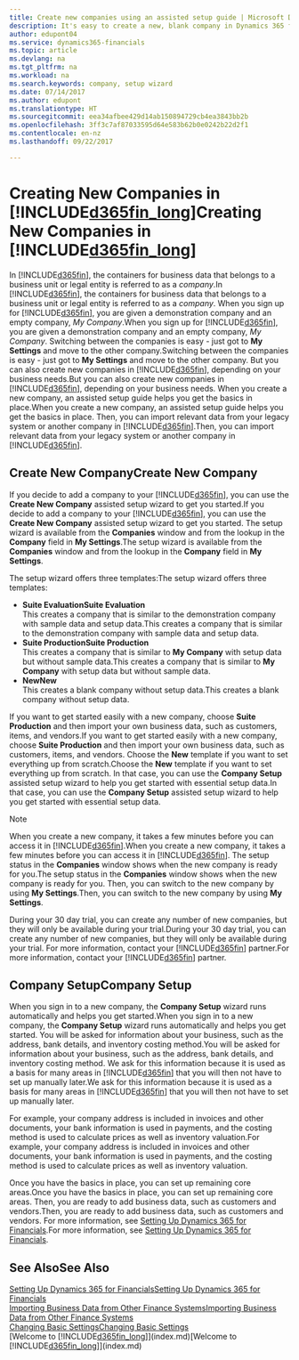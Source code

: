 ```yaml
---
title: Create new companies using an assisted setup guide | Microsoft Docs
description: It's easy to create a new, blank company in Dynamics 365 for Financials. An assisted setup guide helps you through the steps, and you can import your existing business data.
author: edupont04
ms.service: dynamics365-financials
ms.topic: article
ms.devlang: na
ms.tgt_pltfrm: na
ms.workload: na
ms.search.keywords: company, setup wizard
ms.date: 07/14/2017
ms.author: edupont
ms.translationtype: HT
ms.sourcegitcommit: eea34afbee429d14ab150894729cb4ea3843bb2b
ms.openlocfilehash: 3ff3c7af87033595d64e583b62b0e0242b22d2f1
ms.contentlocale: en-nz
ms.lasthandoff: 09/22/2017

---
```

# <a name="creating-new-companies-in-included365finlongincludesd365finlongmdmd"></a><span data-ttu-id="d4432-104">Creating New Companies in [!INCLUDE[d365fin_long](includes/d365fin_long_md.md)]</span><span class="sxs-lookup"><span data-stu-id="d4432-104">Creating New Companies in [!INCLUDE[d365fin_long](includes/d365fin_long_md.md)]</span></span>
<span data-ttu-id="d4432-105">In [!INCLUDE[d365fin](includes/d365fin_md.md)], the containers for business data that belongs to a business unit or legal entity is referred to as a *company*.</span><span class="sxs-lookup"><span data-stu-id="d4432-105">In [!INCLUDE[d365fin](includes/d365fin_md.md)], the containers for business data that belongs to a business unit or legal entity is referred to as a *company*.</span></span> <span data-ttu-id="d4432-106">When you sign up for [!INCLUDE[d365fin](includes/d365fin_md.md)], you are given a demonstration company and an empty company, *My Company*.</span><span class="sxs-lookup"><span data-stu-id="d4432-106">When you sign up for [!INCLUDE[d365fin](includes/d365fin_md.md)], you are given a demonstration company and an empty company, *My Company*.</span></span> <span data-ttu-id="d4432-107">Switching between the companies is easy - just got to **My Settings** and move to the other company.</span><span class="sxs-lookup"><span data-stu-id="d4432-107">Switching between the companies is easy - just got to **My Settings** and move to the other company.</span></span> <span data-ttu-id="d4432-108">But you can also create new companies in [!INCLUDE[d365fin](includes/d365fin_md.md)], depending on your business needs.</span><span class="sxs-lookup"><span data-stu-id="d4432-108">But you can also create new companies in [!INCLUDE[d365fin](includes/d365fin_md.md)], depending on your business needs.</span></span> <span data-ttu-id="d4432-109">When you create a new company, an assisted setup guide helps you get the basics in place.</span><span class="sxs-lookup"><span data-stu-id="d4432-109">When you create a new company, an assisted setup guide helps you get the basics in place.</span></span> <span data-ttu-id="d4432-110">Then, you can import relevant data from your legacy system or another company in [!INCLUDE[d365fin](includes/d365fin_md.md)].</span><span class="sxs-lookup"><span data-stu-id="d4432-110">Then, you can import relevant data from your legacy system or another company in [!INCLUDE[d365fin](includes/d365fin_md.md)].</span></span>  

## <a name="create-new-company"></a><span data-ttu-id="d4432-111">Create New Company</span><span class="sxs-lookup"><span data-stu-id="d4432-111">Create New Company</span></span>
<span data-ttu-id="d4432-112">If you decide to add a company to your [!INCLUDE[d365fin](includes/d365fin_md.md)], you can use the **Create New Company** assisted setup wizard to get you started.</span><span class="sxs-lookup"><span data-stu-id="d4432-112">If you decide to add a company to your [!INCLUDE[d365fin](includes/d365fin_md.md)], you can use the **Create New Company** assisted setup wizard to get you started.</span></span> <span data-ttu-id="d4432-113">The setup wizard is available from the **Companies** window and from the lookup in the **Company** field in **My Settings**.</span><span class="sxs-lookup"><span data-stu-id="d4432-113">The setup wizard is available from the **Companies** window and from the lookup in the **Company** field in **My Settings**.</span></span>  

<span data-ttu-id="d4432-114">The setup wizard offers three templates:</span><span class="sxs-lookup"><span data-stu-id="d4432-114">The setup wizard offers three templates:</span></span>

-   <span data-ttu-id="d4432-115">**Suite Evaluation**</span><span class="sxs-lookup"><span data-stu-id="d4432-115">**Suite Evaluation**</span></span>  
    <span data-ttu-id="d4432-116">This creates a company that is similar to the demonstration company with sample data and setup data.</span><span class="sxs-lookup"><span data-stu-id="d4432-116">This creates a company that is similar to the demonstration company with sample data and setup data.</span></span>  
-   <span data-ttu-id="d4432-117">**Suite Production**</span><span class="sxs-lookup"><span data-stu-id="d4432-117">**Suite Production**</span></span>  
    <span data-ttu-id="d4432-118">This creates a company that is similar to **My Company** with setup data but without sample data.</span><span class="sxs-lookup"><span data-stu-id="d4432-118">This creates a company that is similar to **My Company** with setup data but without sample data.</span></span>  
-   <span data-ttu-id="d4432-119">**New**</span><span class="sxs-lookup"><span data-stu-id="d4432-119">**New**</span></span>  
    <span data-ttu-id="d4432-120">This creates a blank company without setup data.</span><span class="sxs-lookup"><span data-stu-id="d4432-120">This creates a blank company without setup data.</span></span>  

<span data-ttu-id="d4432-121">If you want to get started easily with a new company, choose **Suite Production** and then import your own business data, such as customers, items, and vendors.</span><span class="sxs-lookup"><span data-stu-id="d4432-121">If you want to get started easily with a new company, choose **Suite Production** and then import your own business data, such as customers, items, and vendors.</span></span> <span data-ttu-id="d4432-122">Choose the **New** template if you want to set everything up from scratch.</span><span class="sxs-lookup"><span data-stu-id="d4432-122">Choose the **New** template if you want to set everything up from scratch.</span></span> <span data-ttu-id="d4432-123">In that case, you can use the **Company Setup** assisted setup wizard to help you get started with essential setup data.</span><span class="sxs-lookup"><span data-stu-id="d4432-123">In that case, you can use the **Company Setup** assisted setup wizard to help you get started with essential setup data.</span></span>  

> [!NOTE]  
>   <span data-ttu-id="d4432-124">When you create a new company, it takes a few minutes before you can access it in [!INCLUDE[d365fin](includes/d365fin_md.md)].</span><span class="sxs-lookup"><span data-stu-id="d4432-124">When you create a new company, it takes a few minutes before you can access it in [!INCLUDE[d365fin](includes/d365fin_md.md)].</span></span> <span data-ttu-id="d4432-125">The setup status in the **Companies** window shows when the new company is ready for you.</span><span class="sxs-lookup"><span data-stu-id="d4432-125">The setup status in the **Companies** window shows when the new company is ready for you.</span></span> <span data-ttu-id="d4432-126">Then, you can switch to the new company by using **My Settings**.</span><span class="sxs-lookup"><span data-stu-id="d4432-126">Then, you can switch to the new company by using **My Settings**.</span></span>  

<span data-ttu-id="d4432-127">During your 30 day trial, you can create any number of new companies, but they will only be available during your trial.</span><span class="sxs-lookup"><span data-stu-id="d4432-127">During your 30 day trial, you can create any number of new companies, but they will only be available during your trial.</span></span> <span data-ttu-id="d4432-128">For more information, contact your [!INCLUDE[d365fin](includes/d365fin_md.md)] partner.</span><span class="sxs-lookup"><span data-stu-id="d4432-128">For more information, contact your [!INCLUDE[d365fin](includes/d365fin_md.md)] partner.</span></span>  

## <a name="company-setup"></a><span data-ttu-id="d4432-129">Company Setup</span><span class="sxs-lookup"><span data-stu-id="d4432-129">Company Setup</span></span>
<span data-ttu-id="d4432-130">When you sign in to a new company, the **Company Setup** wizard runs automatically and helps you get started.</span><span class="sxs-lookup"><span data-stu-id="d4432-130">When you sign in to a new company, the **Company Setup** wizard runs automatically and helps you get started.</span></span> <span data-ttu-id="d4432-131">You will be asked for information about your business, such as the address, bank details, and inventory costing method.</span><span class="sxs-lookup"><span data-stu-id="d4432-131">You will be asked for information about your business, such as the address, bank details, and inventory costing method.</span></span> <span data-ttu-id="d4432-132">We ask for this information because it is used as a basis for many areas in [!INCLUDE[d365fin](includes/d365fin_md.md)] that you will then not have to set up manually later.</span><span class="sxs-lookup"><span data-stu-id="d4432-132">We ask for this information because it is used as a basis for many areas in [!INCLUDE[d365fin](includes/d365fin_md.md)] that you will then not have to set up manually later.</span></span>  

<span data-ttu-id="d4432-133">For example, your company address is included in invoices and other documents, your bank information is used in payments, and the costing method is used to calculate prices as well as inventory valuation.</span><span class="sxs-lookup"><span data-stu-id="d4432-133">For example, your company address is included in invoices and other documents, your bank information is used in payments, and the costing method is used to calculate prices as well as inventory valuation.</span></span>  

<span data-ttu-id="d4432-134">Once you have the basics in place, you can set up remaining core areas.</span><span class="sxs-lookup"><span data-stu-id="d4432-134">Once you have the basics in place, you can set up remaining core areas.</span></span> <span data-ttu-id="d4432-135">Then, you are ready to add business data, such as customers and vendors.</span><span class="sxs-lookup"><span data-stu-id="d4432-135">Then, you are ready to add business data, such as customers and vendors.</span></span> <span data-ttu-id="d4432-136">For more information, see [Setting Up Dynamics 365 for Financials](setup.md).</span><span class="sxs-lookup"><span data-stu-id="d4432-136">For more information, see [Setting Up Dynamics 365 for Financials](setup.md).</span></span>  

## <a name="see-also"></a><span data-ttu-id="d4432-137">See Also</span><span class="sxs-lookup"><span data-stu-id="d4432-137">See Also</span></span>
[<span data-ttu-id="d4432-138">Setting Up Dynamics 365 for Financials</span><span class="sxs-lookup"><span data-stu-id="d4432-138">Setting Up Dynamics 365 for Financials</span></span>](setup.md)  
[<span data-ttu-id="d4432-139">Importing Business Data from Other Finance Systems</span><span class="sxs-lookup"><span data-stu-id="d4432-139">Importing Business Data from Other Finance Systems</span></span>](upload-data.md)  
[<span data-ttu-id="d4432-140">Changing Basic Settings</span><span class="sxs-lookup"><span data-stu-id="d4432-140">Changing Basic Settings</span></span>](ui-change-basic-settings.md)  
<span data-ttu-id="d4432-141">[Welcome to [!INCLUDE[d365fin_long](includes/d365fin_long_md.md)]](index.md)</span><span class="sxs-lookup"><span data-stu-id="d4432-141">[Welcome to [!INCLUDE[d365fin_long](includes/d365fin_long_md.md)]](index.md)</span></span>  

